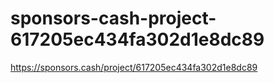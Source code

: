 # sponsors-cash-project-617205ec434fa302d1e8dc89
https://sponsors.cash/project/617205ec434fa302d1e8dc89
